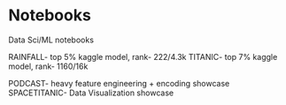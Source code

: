 # Notebooks
Data Sci/ML notebooks

RAINFALL- top 5% kaggle model, rank- 222/4.3k
TITANIC- top 7% kaggle model, rank- 1160/16k

PODCAST- heavy feature engineering + encoding showcase
SPACETITANIC- Data Visualization showcase 
